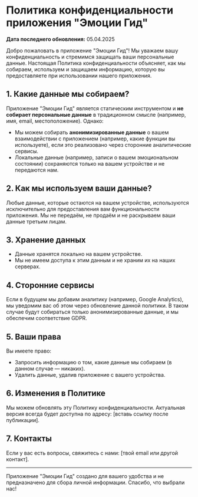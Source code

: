 # Политика конфиденциальности приложения "Эмоции Гид"

**Дата последнего обновления:** 05.04.2025

Добро пожаловать в приложение "Эмоции Гид"! Мы уважаем вашу конфиденциальность и стремимся защищать ваши персональные данные. Настоящая Политика конфиденциальности объясняет, как мы собираем, используем и защищаем информацию, которую вы предоставляете при использовании нашего приложения.

## 1. Какие данные мы собираем?
Приложение "Эмоции Гид" является статическим инструментом и **не собирает персональные данные** в традиционном смысле (например, имя, email, местоположение). Однако:
- Мы можем собирать **анонимизированные данные** о вашем взаимодействии с приложением (например, какие функции вы используете), если это реализовано через сторонние аналитические сервисы.
- Локальные данные (например, записи о вашем эмоциональном состоянии) сохраняются только на вашем устройстве и не передаются нам.

## 2. Как мы используем ваши данные?
Любые данные, которые остаются на вашем устройстве, используются исключительно для предоставления вам функциональности приложения. Мы не передаём, не продаём и не раскрываем ваши данные третьим лицам.

## 3. Хранение данных
- Данные хранятся локально на вашем устройстве.
- Мы не имеем доступа к этим данным и не храним их на наших серверах.

## 4. Сторонние сервисы
Если в будущем мы добавим аналитику (например, Google Analytics), мы уведомим вас об этом через обновление данной политики. В таком случае будут собираться только анонимизированные данные, и мы обеспечим соответствие GDPR.

## 5. Ваши права
Вы имеете право:
- Запросить информацию о том, какие данные мы собираем (в данном случае — никаких).
- Удалить данные, удалив приложение с вашего устройства.

## 6. Изменения в Политике
Мы можем обновлять эту Политику конфиденциальности. Актуальная версия всегда будет доступна по адресу: [вставь ссылку после публикации].

## 7. Контакты
Если у вас есть вопросы, свяжитесь с нами: [твой email или другой контакт].

---
Приложение "Эмоции Гид" создано для вашего удобства и не предназначено для сбора личной информации. Спасибо, что выбрали нас!
